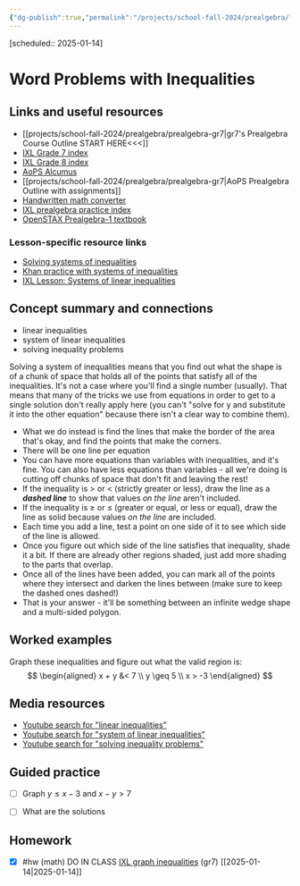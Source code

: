 ```yaml
---
{"dg-publish":true,"permalink":"/projects/school-fall-2024/prealgebra/lessons/systems-of-inequalities/"}
---
```



[scheduled:: 2025-01-14] 

#  Word Problems with Inequalities

## Links and useful resources 

- [[projects/school-fall-2024/prealgebra/prealgebra-gr7\|gr7's Prealgebra Course Outline START HERE<<<]]
- [IXL Grade 7 index](https://www.ixl.com/math/grade-7)
- [IXL Grade 8 index](https://www.ixl.com/math/grade-8)
- [AoPS Alcumus](https://artofproblemsolving.com/teacher/students)
- [[projects/school-fall-2024/prealgebra/prealgebra-gr7\|AoPS Prealgebra Outline with assignments]]
- [Handwritten math converter](https://webdemo.myscript.com/views/math/index.html#)
- [IXL prealgebra practice index](https://www.ixl.com/math/grade-7)
- [OpenSTAX Prealgebra-1 textbook](https://openstax.org/books/prealgebra-2e/pages/1-introduction)


### Lesson-specific resource links


- [Solving systems of inequalities](https://math.libretexts.org/Bookshelves/Algebra/Advanced_Algebra/03:_Solving_Linear_Systems/3.07:_Solving_Systems_of_Inequalities_with_Two_Variables) 
- [Khan practice with systems of inequalities](https://www.khanacademy.org/math/algebra/x2f8bb11595b61c86:inequalities-systems-graphs/x2f8bb11595b61c86:graphing-two-variable-inequalities/e/graphing_systems_of_inequalities_2) 
- [IXL Lesson: Systems of linear inequalities](https://www.ixl.com/math/lessons/systems-of-linear-inequalities?returnToPracticeUrl=https%3A%2F%2Fwww.ixl.com%2Fmath%2Falgebra-1%2Fsolve-systems-of-linear-inequalities-by-graphing) 

## Concept summary and connections


- linear inequalities 
- system of linear inequalities 
- solving inequality problems 

Solving a system of inequalities means that you find out what the shape is of a chunk of space that holds all of the points that satisfy all of the inequalities. It's not a case where you'll find a single number (usually). That means that many of the tricks we use from equations in order to get to a single solution don't really apply here (you can't "solve for y and substitute it into the other equation" because there isn't a clear way to combine them). 

- What we do instead is find the lines that make the border of the area that's okay, and find the points that make the corners. 
- There will be one line per equation
- You can have more equations than variables with inequalities, and it's fine. You can also have less equations than variables - all we're doing is cutting off chunks of space that don't fit and leaving the rest!
- If the inequality is $>$ or $<$ (strictly greater or less), draw the line as a ***dashed line*** to show that values *on the line* aren't included.
- If the inequality is $\geq$ or $\leq$ (greater or equal, or less or equal), draw the line as solid because values *on the line* are included.
- Each time you add a line, test a point on one side of it to see which side of the line is allowed.
- Once you figure out which side of the line satisfies that inequality, shade it a bit. If there are already other regions shaded, just add more shading to the parts that overlap.
- Once all of the lines have been added, you can mark all of the points where they intersect and darken the lines between (make sure to keep the dashed ones dashed!)
- That is your answer - it'll be something between an infinite wedge shape and a multi-sided polygon.

## Worked examples

Graph these inequalities and figure out what the valid region is:
$$
\begin{aligned}
x + y &< 7 \\
y \geq 5 \\
x > -3
\end{aligned}
$$



## Media resources

- [Youtube search for "linear inequalities"](https://www.youtube.com/results?search_query=linear%20inequalities)  
- [Youtube search for "system of linear inequalities"](https://www.youtube.com/results?search_query=system%20of%20linear%20inequalities)  
- [Youtube search for "solving inequality problems"](https://www.youtube.com/results?search_query=solving%20inequality%20problems)  

## Guided practice


- [ ] Graph $y \leq x - 3$   and $x - y > 7$
- [ ] What are the solutions


## Homework


- [x] #hw (math) DO IN CLASS [IXL graph inequalities](https://www.ixl.com/math/algebra-1/solve-systems-of-linear-inequalities-by-graphing) (gr7) [[2025-01-14\|2025-01-14]]
